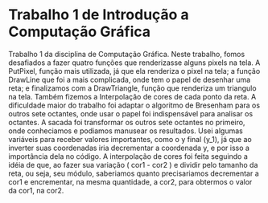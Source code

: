 # Trabalho 1 de Introdução a Computação Gráfica

  Trabalho 1 da disciplina de Computação Gráfica. Neste trabalho, fomos desafiados a fazer quatro funções que renderizasse alguns pixels na tela. 
  A PutPixel, função mais utilizada, já que ela renderiza o pixel na tela; a função DrawLine que foi a mais complicada, onde tem o papel de desenhar uma reta; e finalizamos com a DrawTriangle, função que renderiza um triangulo na tela. Também fizemos a Interpolação de cores de cada ponto da reta. 
  A dificuldade maior do trabalho foi adaptar o algoritmo de Bresenham para os outros sete octantes, onde usar o papel foi indispensável para analisar os octantes. A sacada foi transformar os outros sete octantes no primeiro, onde conheciamos e podiamos manusear os resultados.  Usei algumas variáveis para receber valores importantes, como o y final (y_1), já que ao inverter suas coordenadas iria decrementar a coordenada y, e por isso a importância dela no código. 
  A interpolação de cores foi feita seguindo a idéia de que, ao fazer sua variação ( cor1 - cor2 ) e dividir pelo tamanho da reta, ou seja, seu módulo, saberiamos quanto precisariamos decrementar a cor1 e encrementar, na mesma quantidade, a cor2, para obtermos o valor da cor1, na cor2.  
    
  

